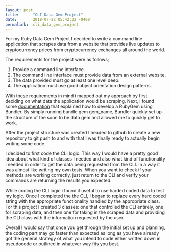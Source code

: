 ```yaml
---
layout: post
title:      "CLI Data Gem Project"
date:       2018-07-22 05:42:32 -0400
permalink:  cli_data_gem_project
---
```



For my Ruby Data Gem Project I decided to write a command line application that scrapes data from a website that provides live updates to cryptocurrency prices from cryptocurrency exchanges all around the world. 

The requirements for the project were as follows;

1. Provide a command line interface.
2. The command line interface must provide data from an external website.
3. The data provided must go at least one level deep.
4. The application must use good object orientation design patterns.

With these requirements in mind i mapped out my approach by first deciding on what data the application would be scraping. Next, i found some [documentation](http://https://bundler.io/v1.12/guides/creating_gem.html
) that  explained how to develop a RubyGem using Bundler. By simply running bundle gem gem_name, Bundler quickly set up the structure of the soon to be data gem and allowed me to quickly get to work. 

After the project structure was created I headed to github to create a new repository to git push to and with that I was finally ready to actually begin writing some code. 

I decided to first code the CLI logic. This way I would have a pretty good idea about what kind of classes I needed and also what kind of functionality i needed in order to get the data being requested from the CLI. In a way it was almost like writing my own tests. When you want to check if your methods are working correctly, just return to the CLI and verify your commands are returning the results you expected. 

While coding the CLI logic i found it useful to use harded coded data to test my logic. Once I completed the the CLI, I began to replace every hard coded string with the appropriate functionality handled by the appropriate class. For this project I created 3 classes: one that controlled the CLI entirely, one for scraping data, and then one for taking in the scraped data and providing the CLI class with the information requested by the user. 

Overall I would say that once you get through the initial set up and planning, the coding part may go faster than expected as long as you have already got the general strategy of what you intend to code either written down in pseudocode or outlined in whatever way fits you best. 
